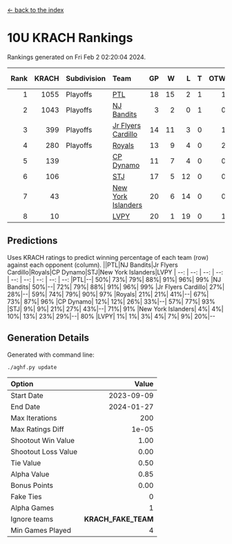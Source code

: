 [<- back to the index](readme.md)
# 10U KRACH Rankings
Rankings generated on Fri Feb  2 02:20:04 2024.

Rank|KRACH|Subdivision|Team|GP|W|L|T|OTW|OTL|SoS|Exp Wins|Win Diff
---:|---:|:---|:---|---:|---:|---:|---:|---:|---:|---:|---:|---:
1|1055|Playoffs|[PTL](https://gamesheetstats.com/seasons/3663/teams/140791/schedule)|18|15|2|1|1|1|463|16.3|-0.0
2|1043|Playoffs|[NJ Bandits](https://gamesheetstats.com/seasons/3663/teams/140807/schedule)|3|2|0|1|0|0|306|3.3|-0.0
3|399|Playoffs|[Jr Flyers Cardillo](https://gamesheetstats.com/seasons/3663/teams/140794/schedule)|14|11|3|0|1|0|165|11.9|0.0
4|280|Playoffs|[Royals](https://gamesheetstats.com/seasons/3663/teams/140796/schedule)|13|9|4|0|2|0|203|9.9|0.0
5|139||[CP Dynamo](https://gamesheetstats.com/seasons/3663/teams/140795/schedule)|11|7|4|0|0|1|226|7.9|0.0
6|106||[STJ](https://gamesheetstats.com/seasons/3663/teams/140792/schedule)|17|5|12|0|0|2|485|5.9|0.0
7|43||[New York Islanders](https://gamesheetstats.com/seasons/3663/teams/140793/schedule)|20|6|14|0|0|1|356|6.9|0.0
8|10||[LVPY](https://gamesheetstats.com/seasons/3663/teams/140790/schedule)|20|1|19|0|1|0|352|1.9|0.0

## Predictions
Uses KRACH ratings to predict winning percentage of each team (row) against each opponent (column).
||PTL|NJ Bandits|Jr Flyers Cardillo|Royals|CP Dynamo|STJ|New York Islanders|LVPY
| --: | --: | --: | --: | --: | --: | --: | --: | --: 
|PTL|--| 50%| 73%| 79%| 88%| 91%| 96%| 99%
|NJ Bandits| 50%|--| 72%| 79%| 88%| 91%| 96%| 99%
|Jr Flyers Cardillo| 27%| 28%|--| 59%| 74%| 79%| 90%| 97%
|Royals| 21%| 21%| 41%|--| 67%| 73%| 87%| 96%
|CP Dynamo| 12%| 12%| 26%| 33%|--| 57%| 77%| 93%
|STJ|  9%|  9%| 21%| 27%| 43%|--| 71%| 91%
|New York Islanders|  4%|  4%| 10%| 13%| 23%| 29%|--| 80%
|LVPY|  1%|  1%|  3%|  4%|  7%|  9%| 20%|--

## Generation Details

Generated with command line:
```
./aghf.py update
```

| Option | Value |
| :----- | ----: |
| Start Date | 2023-09-09 |
| End Date | 2024-01-27 |
| Max Iterations | 200 |
| Max Ratings Diff | 1e-05 |
| Shootout Win Value | 1.00 |
| Shootout Loss Value | 0.00 |
| Tie Value | 0.50 |
| Alpha Value | 0.85 |
| Bonus Points | 0.00 |
| Fake Ties | 0 |
| Alpha Games | 1 |
| Ignore teams | __KRACH_FAKE_TEAM__ |
| Min Games Played | 4 |

